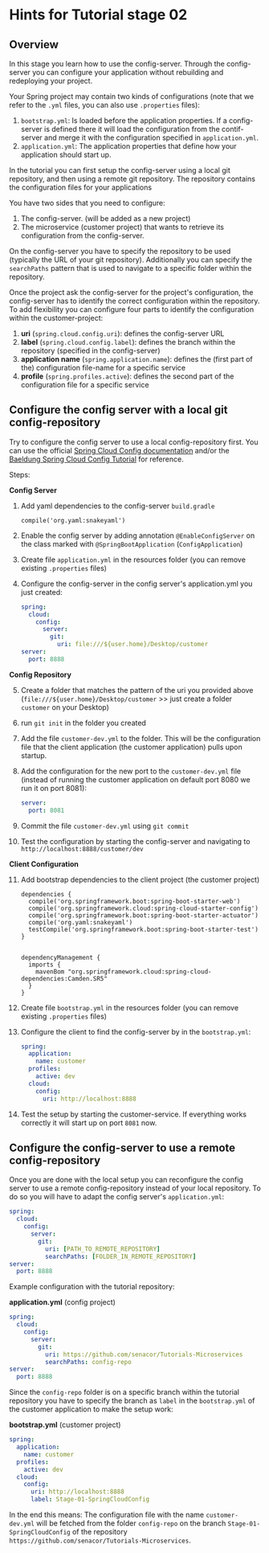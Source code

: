 # Hints for Tutorial stage 02

## Overview

In this stage you learn how to use the config-server. Through the config-server you can configure your application without rebuilding and redeploying your project. 

Your Spring project may contain two kinds of configurations (note that we refer to the ```.yml``` files, you can also use ```.properties``` files):

1. ```bootstrap.yml```: Is loaded before the application properties. If a config-server is defined there it will load the configuration from the contif-server and merge it with the configuration specified in ```application.yml```.
2. ```application.yml```: The application properties that define how your application should start up.

In the tutorial you can first setup the config-server using a local git repository, and then using a remote git repository. The repository contains the configuration files for your applications

You have two sides that you need to configure:

1. The config-server. (will be added as a new project)
2. The microservice (customer project) that wants to retrieve its configuration from the config-server.

On the config-server you have to specify the repository to be used (typically the URL of your git repository). Additionally you can specify the ```searchPaths``` pattern that is used to navigate to a specific folder within the repository.

Once the project ask the config-server for the project's configuration, the config-server has to identify the correct configuration within the repository. To add flexibility you can configure four parts to identify the configuration within the customer-project:

1. **uri** (```spring.cloud.config.uri```): defines the config-server URL
2. **label** (```spring.cloud.config.label```): defines the branch within the repository (specified in the config-server)
3. **application name** (```spring.application.name```): defines the (first part of the) configuration file-name for a specific service
4. **profile** (```spring.profiles.active```): defines the second part of the configuration file for a specific service

## Configure the config server with a local git config-repository

Try to configure the config server to use a local config-repository first. You can use the official [Spring Cloud Config documentation](https://cloud.spring.io/spring-cloud-config/spring-cloud-config.html) and/or the [Baeldung Spring Cloud Config Tutorial](http://www.baeldung.com/spring-cloud-configuration) for reference.

Steps:

**Config Server**

1. Add yaml dependencies to the config-server ```build.gradle```
    ```
    compile('org.yaml:snakeyaml')
    ```
2. Enable the config server by adding annotation ```@EnableConfigServer``` on the class marked with ```@SpringBootApplication``` (```ConfigApplication```)
3. Create file ```application.yml``` in the resources folder (you can remove existing ```.properties``` files)
4. Configure the config-server in the config server's application.yml you just created:

    ```YAML
    spring:
      cloud:
        config:
          server:
            git:
              uri: file:///${user.home}/Desktop/customer
    server:
      port: 8888
    ```

**Config Repository**

5. Create a folder that matches the pattern of the uri you provided above (```file:///${user.home}/Desktop/customer``` >> just create a folder ```customer``` on your Desktop)
6. run ```git init``` in the folder you created
7. Add the file ```customer-dev.yml``` to the folder. This will be the configuration file that the client application (the customer application) pulls upon startup.
8. Add the configuration for the new port to the ```customer-dev.yml``` file (instead of running the customer application on default port 8080 we run it on port 8081):

    ```YAML
    server:
      port: 8081
    ```

9. Commit the file ```customer-dev.yml``` using ```git commit```
10. Test the configuration by starting the config-server and navigating to ```http://localhost:8888/customer/dev```

**Client Configuration**

11. Add bootstrap dependencies to the client project (the customer project)

    ```
    dependencies {
      compile('org.springframework.boot:spring-boot-starter-web')
      compile('org.springframework.cloud:spring-cloud-starter-config')
      compile('org.springframework.boot:spring-boot-starter-actuator')
      compile('org.yaml:snakeyaml')
      testCompile('org.springframework.boot:spring-boot-starter-test')
    }


    dependencyManagement {
      imports {
        mavenBom "org.springframework.cloud:spring-cloud-dependencies:Camden.SR5"
      }
    }
    ```

12. Create file ```bootstrap.yml``` in the resources folder (you can remove existing ```.properties``` files)
13. Configure the client to find the config-server by in the ```bootstrap.yml```:

    ```YAML
    spring:
      application:
        name: customer
      profiles:
        active: dev
      cloud:
        config:
          uri: http://localhost:8888
    ```

14. Test the setup by starting the customer-service. If everything works correctly it will start up on port ```8081``` now.

## Configure the config-server to use a remote config-repository

Once you are done with the local setup you can reconfigure the config server to use a remote config-repository instead of your local repository. To do so you will have to adapt the config server's ```application.yml```:

```YAML
spring:
  cloud:
    config:
      server:
        git:
          uri: [PATH_TO_REMOTE_REPOSITORY]
          searchPaths: [FOLDER_IN_REMOTE_REPOSITORY]
server:
  port: 8888
```

Example configuration with the tutorial repository:

**application.yml** (config project)

```YAML
spring:
  cloud:
    config:
      server:
        git:
          uri: https://github.com/senacor/Tutorials-Microservices
          searchPaths: config-repo
server:
  port: 8888
```

Since the ```config-repo``` folder is on a specific branch within the tutorial repository you have to specify the branch as ```label``` in the ```bootstrap.yml``` of the customer application to make the setup work:

**bootstrap.yml** (customer project)

```YAML
spring:
  application:
    name: customer
  profiles:
    active: dev
  cloud:
    config:
      uri: http://localhost:8888
      label: Stage-01-SpringCloudConfig
```

In the end this means: The configuration file with the name ```customer-dev.yml``` will be fetched from the folder ```config-repo``` on the branch ```Stage-01-SpringCloudConfig``` of the repository ```https://github.com/senacor/Tutorials-Microservices```.
